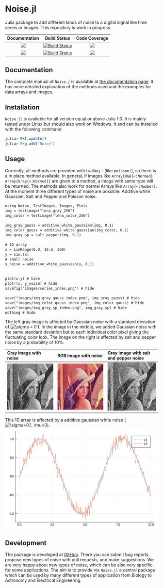 # Noise.jl
Julia package to add different kinds of noise to a digital signal like time series or images.
This repository is work in progress.

| **Documentation**                       | **Build Status**                          | **Code Coverage**               |
|:---------------------------------------:|:-----------------------------------------:|:-------------------------------:|
| [![][docs-stable-img]][docs-stable-url] | [![Build Status][travis-img]][travis-url] | [![][coveral-img]][coveral-url] |
| [![][docs-dev-img]][docs-dev-url]       | [![Build Status][appvey-img]][appvey-url] | [![][codecov-img]][codecov-url] |


## Documentation
The complete manual of `Noise.j` is available at [the documentation page][docs-stable-url].
It has more detailed explanation of the methods used and the examples for data arrays and images.


## Installation
`Noise.jl` is available for all version equal or above Julia 1.0. It is mainly tested under Linux but should also work on Windows.
It and can be installed with the following command

```julia
julia> Pkt.update()
julia> Pkg.add("Noise")
```
    
## Usage
Currently, all methods are provided with trailing `!` (like `poisson!`), so there is a in place method available. 
In general, if images like `Array{RGB{<:Normed}` `Array{Gray{<:Normed}}` are given to a method, a image with same type will be returned.
The methods also work for normal Arrays like `Array{<:Number}`.
At the moment three different types of noise are possible: Additive white Gaussian, Salt and Pepper and Poisson noise.

```@example
using Noise, TestImages, Images, Plots
img = testimage("lena_gray_256")
img_color = testimage("lena_color_256")

img_gray_gauss = additive_white_gaussian(img, 0.1)
img_color_gauss = additive_white_gaussian(img_color, 0.1)
img_gray_sp = salt_pepper(img, 0.1)

# 1D array
x = LinRange(0.0, 10.0, 300)
y = sin.(x)
# small noise
y_noise = additive_white_gaussian(y, 0.1)


plot(x,y) # hide
plot!(x, y_noise) # hide
savefig("images/series_index.png") # hide

save("images/img_gray_gauss_index.png", img_gray_gauss) # hide
save("images/img_color_gauss_index.png", img_color_gauss) # hide
save("images/img_gray_sp_index.png", img_gray_sp) # hide
nothing # hide
```

The left gray image is affected by Gaussian noise with a standard deviation of ![\sigma = 0.1](https://render.githubusercontent.com/render/math?math=%5Csigma%20%3D%200.1). 
In the image in the middle, we added Gaussian noise with the same standard deviation but to each individual color pixel giving the fluctuating color look.
The image on the right is affected by salt and pepper noise by a probability of 10%.

| Gray image with noise               | RGB image with noise                  | Gray image with salt and pepper noise |
|:------------------------------------|:------------------------------------- |:--------------------------------------|
|![](images/img_gray_gauss_index.png) | ![](images/img_color_gauss_index.png) | ![](images/img_gray_sp_index.png)     |


This 1D array is affected by a additive gaussian white noise (![\sigma=0.1, \mu=0](https://render.githubusercontent.com/render/math?math=%5Csigma%3D0.1%2C%20%5Cmu%3D0)).
![](images/series_index.png)


## Development

The package is developed at [GitHub](https://www.github.com/roflmaostc/Noise.jl).  There
you can submit bug reports, propose new types of noise with pull
requests, and make suggestions. We are very happy about new types of noise, which can be also very
specific for some applications. The aim is to provide via `Noise.jl` a central package which can 
be used by many different types of application from Biology to Astronomy and Electrical Engineering.





[docs-dev-img]: https://img.shields.io/badge/docs-dev-pink.svg 
[docs-dev-url]: https://roflmaostc.github.io/Noise.jl/dev/ 

[docs-stable-img]: https://img.shields.io/badge/docs-stable-darkgreen.svg 
[docs-stable-url]: https://roflmaostc.github.io/Noise.jl/stable/

[travis-img]: https://travis-ci.org/roflmaostc/Noise.jl.svg?branch=master
[travis-url]: https://travis-ci.org/github/roflmaostc/Noise.jl

[appvey-img]: https://ci.appveyor.com/api/projects/status/gtaq06bbqu70bn75?svg=true
[appvey-url]: https://ci.appveyor.com/project/roflmaostc/noise-jl

[coveral-img]: https://coveralls.io/repos/github/roflmaostc/Noise.jl/badge.svg
[coveral-url]: https://coveralls.io/github/roflmaostc/Noise.jl

[codecov-img]: https://codecov.io/gh/roflmaostc/Noise.jl/branch/master/graph/badge.svg
[codecov-url]: https://codecov.io/gh/roflmaostc/Noise.jl

